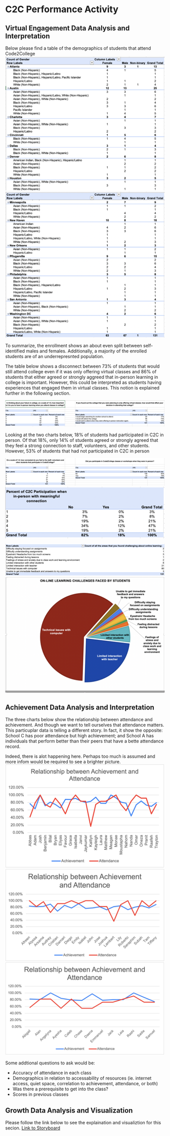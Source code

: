 # C2C Performance Activity

## Virtual Engagement Data Analysis and Interpretation

Below please find a table of the demographics of students that attend Code2College
![Demo1.png](Resources/Demo1.png)
![Demo2.png](Resources/Demo2.png)

To summarize, the enrollment shows an about even split between self-identified males and females. Additionally, a majority of the enrolled students are of an  underrepresnted population. 

The table below shows a disconnect between 73% of students that would still attend college even if it was only offering virtual classes and 86% of students that either agreed or strongly aggreed that in-person learning in college is important. However, this could be interpreted as students having experiences that engaged them in virtual classes. This notion is explained further in the following section.

![College.png](Resources/College.png)

Looking at the two charts below, 18% of students had participated in C2C in person. Of that 18%, only 14% of students agreed or strongly agreed that they feel a strong connection to staff, volunteers, and other students. However, 53% of students that had not participated in C2C in person

![Connection.png](Resources/Connection.png)
![Mconnections.png](Resources/Mconnections.png)

![Challenges.png](Resources/Challenges.png)
![CChart.png](Resources/CChart.png)

## Achievement Data Analysis and Interpretation

The three charts below show the relationship between attendance and achievement. And though we want to tell ourselves that attendance matters. This particuplar data is telling a different story. In fact, it show the opposite: School C has poor attendance but high achievement; and School A has individuals that perform better than their peers that have a bette attendance record.

Indeed, there is alot happening here. Perhaps too much is assumed and more infom would be required to see a brighter picture. 
![SchoolA.png](Resources/SchoolA.png)
![SchoolB.png](Resources/SchoolB.png)
![SchoolC.png](Resources/SchoolC.png)

Some addtional questions to ask would be:
- Accuracy of attendance in each class
- Demographics in relation to accessability of resources (ie. internet access, quiet space, correlation to achievement, attendance, or both)
- Was there a prerequisite to get into the class?
- Scores in previous classes

## Growth Data Analysis and Visualization

Please follow the link below to see the explaination and visualiztion for this secion.
[Link to Storyboard](https://public.tableau.com/app/profile/alphonso.porras/viz/BikesRFunStory/BikesRFun)
